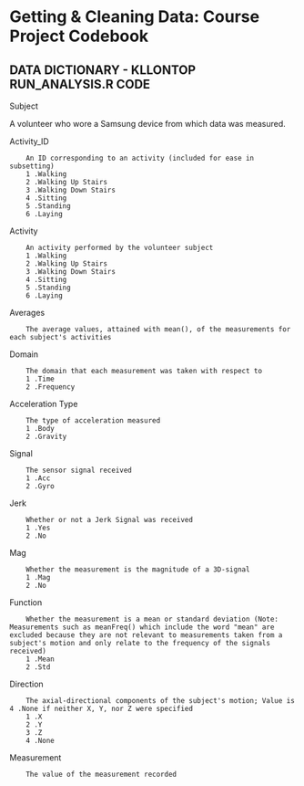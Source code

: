 Getting & Cleaning Data: Course Project Codebook
========================================================
DATA DICTIONARY - KLLONTOP RUN_ANALYSIS.R CODE
----------------------------------------------

Subject

A volunteer who wore a Samsung device from which data was measured.


Activity_ID

        An ID corresponding to an activity (included for ease in subsetting)
        1 .Walking
        2 .Walking Up Stairs
        3 .Walking Down Stairs
        4 .Sitting
        5 .Standing
        6 .Laying
        
Activity

        An activity performed by the volunteer subject
        1 .Walking
        2 .Walking Up Stairs
        3 .Walking Down Stairs
        4 .Sitting
        5 .Standing
        6 .Laying
        
Averages
        
        The average values, attained with mean(), of the measurements for each subject's activities

Domain 

        The domain that each measurement was taken with respect to
        1 .Time
        2 .Frequency
        
Acceleration Type

        The type of acceleration measured
        1 .Body
        2 .Gravity
        
Signal

        The sensor signal received
        1 .Acc
        2 .Gyro

Jerk

        Whether or not a Jerk Signal was received
        1 .Yes
        2 .No
        
Mag

        Whether the measurement is the magnitude of a 3D-signal
        1 .Mag
        2 .No
        
Function

        Whether the measurement is a mean or standard deviation (Note: Measurements such as meanFreq() which include the word "mean" are excluded because they are not relevant to measurements taken from a subject's motion and only relate to the frequency of the signals received)
        1 .Mean
        2 .Std

Direction

        The axial-directional components of the subject's motion; Value is 4 .None if neither X, Y, nor Z were specified
        1 .X
        2 .Y
        3 .Z 
        4 .None 
        
Measurement

        The value of the measurement recorded
